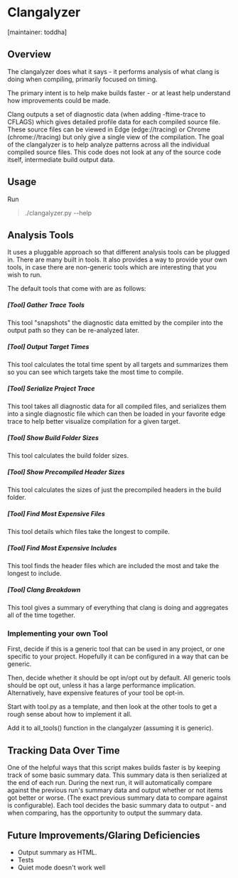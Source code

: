 # Clangalyzer
[maintainer: toddha]

## Overview

The clangalyzer does what it says - it performs analysis of what clang is doing when compiling, primarily focused on timing.

The primary intent is to help make builds faster - or at least help understand how improvements could be made.

Clang outputs a set of diagnostic data (when adding -ftime-trace to CFLAGS) which gives detailed profile data for each compiled
source file. These source files can be viewed in Edge (edge://tracing) or Chrome (chrome://tracing) but only give a single view
of the compilation. The goal of the clangalyzer is to help analyze patterns across all the individual compiled source files.
This code does not look at any of the source code itself, intermediate build output data.

## Usage
Run
> ./clangalyzer.py --help

## Analysis Tools

It uses a pluggable approach so that different analysis tools can be plugged in. There are many built in tools. It also provides
a way to provide your own tools, in case there are non-generic tools which are interesting that you wish to run.

The default tools that come with are as follows:

##### [Tool] Gather Trace Tools
This tool "snapshots" the diagnostic data emitted by the compiler into the output path so they can be re-analyzed later.

##### [Tool] Output Target Times
This tool calculates the total time spent by all targets and summarizes them so you can see which targets take the most time to
compile.

##### [Tool] Serialize Project Trace
This tool takes all diagnostic data for all compiled files, and serializes them into a single diagnostic file which can then be
loaded in your favorite edge trace to help better visualize compilation for a given target.

##### [Tool] Show Build Folder Sizes
This tool calculates the build folder sizes.

##### [Tool] Show Precompiled Header Sizes
This tool calculates the sizes of just the precompiled headers in the build folder.

##### [Tool] Find Most Expensive Files
This tool details which files take the longest to compile.

##### [Tool] Find Most Expensive Includes
This tool finds the header files which are included the most and take the longest to include.

##### [Tool] Clang Breakdown
This tool gives a summary of everything that clang is doing and aggregates all of the time together.

### Implementing your own Tool
First, decide if this is a generic tool that can be used in any project, or one specific to your project. Hopefully
it can be configured in a way that can be generic.

Then, decide whether it should be opt in/opt out by default. All generic tools should be opt out, unless it has a large
performance implication. Alternatively, have expensive features of your tool be opt-in.

Start with tool.py as a template, and then look at the other tools to get a rough sense about how to implement it all.

Add it to all_tools() function in the clangalyzer (assuming it is generic).

## Tracking Data Over Time
One of the helpful ways that this script makes builds faster is by keeping track of some basic summary data. This summary
data is then serialized at the end of each run. During the next run, it will automatically compare against the previous run's
summary data and output whether or not items got better or worse. (The exact previous summary data to compare against is
configurable). Each tool decides the basic summary data to output - and when comparing, has the opportunity to output the summary
data.

## Future Improvements/Glaring Deficiencies

- Output summary as HTML.
- Tests
- Quiet mode doesn't work well
